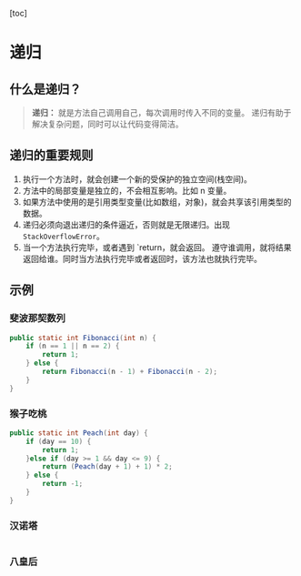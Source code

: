 [toc]

# 递归

## 什么是递归？

> **递归：**
> 	就是方法自己调用自己，每次调用时传入不同的变量。
> 	递归有助于解决复杂问题，同时可以让代码变得简洁。

## 递归的重要规则

1. 执行一个方法时，就会创建一个新的受保护的独立空间(栈空间)。
2. 方法中的局部变量是独立的，不会相互影响。比如 n 变量。
3. 如果方法中使用的是引用类型变量(比如数组，对象)，就会共享该引用类型的数据。
4. 递归必须向退出递归的条件逼近，否则就是无限递归。出现 `StackOverflowError`。
5. 当一个方法执行完毕，或者遇到 `return，就会返回。
    遵守谁调用，就将结果返回给谁。同时当方法执行完毕或者返回时，该方法也就执行完毕。

## 示例

### 斐波那契数列

```java
public static int Fibonacci(int n) {
    if (n == 1 || n == 2) {
        return 1;
    } else {
        return Fibonacci(n - 1) + Fibonacci(n - 2);
    }
}
```

### 猴子吃桃

```java
public static int Peach(int day) {
    if (day == 10) {
        return 1;
    }else if (day >= 1 && day <= 9) {
        return (Peach(day + 1) + 1) * 2;
    } else {
        return -1;
    }
}
```

 ### 汉诺塔

```java

```

### 八皇后

```java

```

